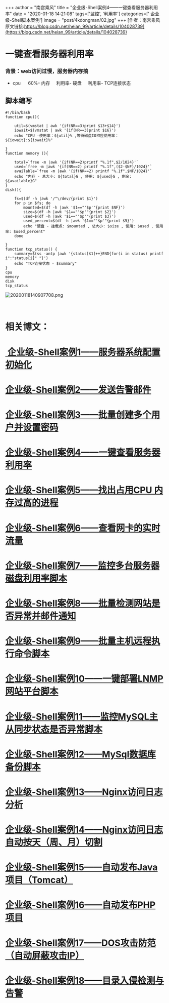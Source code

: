 +++
author = "南宫乘风"
title = "企业级-Shell案例4——一键查看服务器利用率"
date = "2020-01-18 14:21:08"
tags=['监控', '利用率']
categories=[' 企业级-Shell脚本案例']
image = "post/4kdongman/02.jpg"
+++
[作者：南宫乘风   原文链接:https://blog.csdn.net/heian_99/article/details/104028739](https://blog.csdn.net/heian_99/article/details/104028739)

# 一键查看服务器利用率

### 背景：web访问过慢，服务器内存搞
- cpu      60%- 内存     利用率- 硬盘     利用率- TCP连接状态
## 脚本编写

```
#!/bin/bash
function cpu(){
	
	util=$(vmstat | awk '{if(NR==3)print $13+$14}')
	iowait=$(vmstat | awk '{if(NR==3)print $16}')
	echo "CPU -使用率：${util}% ,等待磁盘IO相应使用率：${iowait}:${iowait}%"

}
function memory (){

	total=`free -m |awk '{if(NR==2)printf "%.1f",$2/1024}'`
    used=`free -m |awk '{if(NR==2) printf "%.1f",($2-$NF)/1024}'`
    available=`free -m |awk '{if(NR==2) printf "%.1f",$NF/1024}'`
    echo "内存 - 总大小: ${total}G , 使用: ${used}G , 剩余: ${available}G"
}
disk(){
	
	fs=$(df -h |awk '/^\/dev/{print $1}')
    for p in $fs; do
        mounted=$(df -h |awk '$1=="'$p'"{print $NF}')
        size=$(df -h |awk '$1=="'$p'"{print $2}')
        used=$(df -h |awk '$1=="'$p'"{print $3}')
        used_percent=$(df -h |awk '$1=="'$p'"{print $5}')
        echo "硬盘 - 挂载点: $mounted , 总大小: $size , 使用: $used , 使用率: $used_percent"
    done

}
function tcp_status() {
    summary=$(ss -antp |awk '{status[$1]++}END{for(i in status) printf i":"status[i]" "}')
    echo "TCP连接状态 - $summary"
}
cpu
memory
disk
tcp_status
```

![20200118140907708.png](https://img-blog.csdnimg.cn/20200118140907708.png)

 

# 相关博文：

# [ 企业级-Shell案例1——服务器系统配置初始化](https://blog.csdn.net/heian_99/article/details/104027379)

# [企业级-Shell案例2——发送告警邮件](https://blog.csdn.net/heian_99/article/details/104028229)

# [企业级-Shell案例3——批量创建多个用户并设置密码](https://blog.csdn.net/heian_99/article/details/104028407)

# [企业级-Shell案例4——一键查看服务器利用率](https://blog.csdn.net/heian_99/article/details/104028739)

# [企业级-Shell案例5——找出占用CPU 内存过高的进程](https://blog.csdn.net/heian_99/article/details/104030019)

# [企业级-Shell案例6——查看网卡的实时流量](https://blog.csdn.net/heian_99/article/details/104030173)

# [企业级-Shell案例7——监控多台服务器磁盘利用率脚本](https://blog.csdn.net/heian_99/article/details/104031458)

# [企业级-Shell案例8——批量检测网站是否异常并邮件通知](https://blog.csdn.net/heian_99/article/details/104032121)

# [企业级-Shell案例9——批量主机远程执行命令脚本](https://blog.csdn.net/heian_99/article/details/104039706)

# [企业级-Shell案例10——一键部署LNMP网站平台脚本](https://blog.csdn.net/heian_99/article/details/104039886)

# [企业级-Shell案例11——监控MySQL主从同步状态是否异常脚本](https://blog.csdn.net/heian_99/article/details/104040379)

# [企业级-Shell案例12——MySql数据库备份脚本](https://blog.csdn.net/heian_99/article/details/104061077)

# [企业级-Shell案例13——Nginx访问日志分析](https://blog.csdn.net/heian_99/article/details/104061361)

# [企业级-Shell案例14——Nginx访问日志自动按天（周、月）切割](https://blog.csdn.net/heian_99/article/details/104061818)

# [企业级-Shell案例15——自动发布Java项目（Tomcat）](https://blog.csdn.net/heian_99/article/details/104062470)

# [企业级-Shell案例16——自动发布PHP项目](https://blog.csdn.net/heian_99/article/details/104062967)

# [企业级-Shell案例17——DOS攻击防范（自动屏蔽攻击IP）](https://blog.csdn.net/heian_99/article/details/104063402)

# [企业级-Shell案例18——目录入侵检测与告警](https://blog.csdn.net/heian_99/article/details/104063746)
